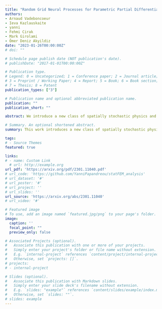 ```yaml
---
title: "Random Grid Neural Processes for Parametric Partial Differential Equations"
authors:
- Arnaud Vadeboncoeur
- Ieva Kazlauskaite
- yanni
- Fehmi Cirak
- Mark Girolami
- Ömer Deniz Akyildiz
date: "2023-01-26T00:00:00Z"
# doi: ""

# Schedule page publish date (NOT publication's date).
# publishDate: "2017-01-01T00:00:00Z"

# Publication type.
# Legend: 0 = Uncategorized; 1 = Conference paper; 2 = Journal article;
# 3 = Preprint / Working Paper; 4 = Report; 5 = Book; 6 = Book section;
# 7 = Thesis; 8 = Patent
publication_types: ["3"]

# Publication name and optional abbreviated publication name.
publication: ""
publication_short: ""

abstract: We introduce a new class of spatially stochastic physics and data informed deep latent models for parametric partial differential equations (PDEs) which operate through scalable variational neural processes. We achieve this by assigning probability measures to the spatial domain, which allows us to treat collocation grids probabilistically as random variables to be marginalised out. Adapting this spatial statistics view, we solve forward and inverse problems for parametric PDEs in a way that leads to the construction of Gaussian process models of solution fields. The implementation of these random grids poses a unique set of challenges for inverse physics informed deep learning frameworks and we propose a new architecture called Grid Invariant Convolutional Networks (GICNets) to overcome these challenges. We further show how to incorporate noisy data in a principled manner into our physics informed model to improve predictions for problems where data may be available but whose measurement location does not coincide with any fixed mesh or grid. The proposed method is tested on a nonlinear Poisson problem, Burgers equation, and Navier-Stokes equations, and we provide extensive numerical comparisons. We demonstrate significant computational advantages over current physics informed neural learning methods for parametric PDEs while improving the predictive capabilities and flexibility of these models.

# Summary. An optional shortened abstract.
summary: This work introduces a new class of spatially stochastic physics informed deep latent models for parametric PDEs which operate through scalable variational neural processes. 

tags:
# - Source Themes
featured: true

links:
# - name: Custom Link
  # url: http://example.org
url_pdf: 'https://arxiv.org/pdf/2301.11040.pdf'
# url_code: 'https://github.com/YanniPapandreou/statFEM_analysis'
# url_dataset: '#'
# url_poster: '#'
# url_project: ''
# url_slides: ''
url_source: 'https://arxiv.org/abs/2301.11040'
# url_video: '#'

# Featured image
# To use, add an image named `featured.jpg/png` to your page's folder. 
image:
  caption: ''
  focal_point: ""
  preview_only: false

# Associated Projects (optional).
#   Associate this publication with one or more of your projects.
#   Simply enter your project's folder or file name without extension.
#   E.g. `internal-project` references `content/project/internal-project/index.md`.
#   Otherwise, set `projects: []`.
# projects:
# - internal-project

# Slides (optional).
#   Associate this publication with Markdown slides.
#   Simply enter your slide deck's filename without extension.
#   E.g. `slides: "example"` references `content/slides/example/index.md`.
#   Otherwise, set `slides: ""`.
# slides: example
---
```


<!-- {{% callout note %}} -->
<!-- Create your slides in Markdown - click the *Slides* button to check out the example. -->
<!-- {{% /callout %}} -->

<!-- Supplementary notes can be added here, including [code, math, and images](https://wowchemy.com/docs/writing-markdown-latex/). -->
